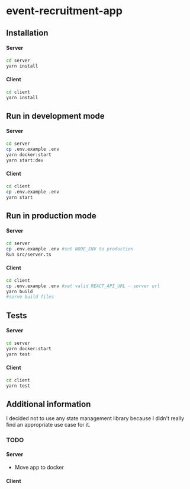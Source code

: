 # event-recruitment-app

## Installation

#### Server
```bash
cd server
yarn install
```

#### Client
```bash
cd client
yarn install
```

## Run in development mode

#### Server
```bash
cd server
cp .env.example .env
yarn docker:start 
yarn start:dev
```

#### Client
```bash
cd client
cp .env.example .env
yarn start
```

## Run in production mode

#### Server
```bash
cd server
cp .env.example .env #set NODE_ENV to production
Run src/server.ts
```
#### Client

```bash
cd client
cp .env.example .env #set valid REACT_API_URL - server url
yarn build
#serve build files
```

## Tests

#### Server

```bash
cd server
yarn docker:start
yarn test
```

#### Client

```bash
cd client
yarn test
```

## Additional information
I decided not to use any state management library because I didn't really find an appropriate use case for it.

### TODO
 
#### Server
- Move app to docker

#### Client
